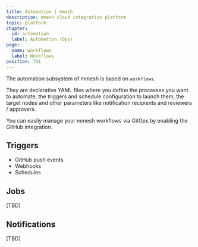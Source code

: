 ```yaml
---
title: Automation | mmesh
description: mmesh cloud integration platform
topic: platform
chapter:
  id: automation
  label: Automation (Ops)
page:
  name: workflows
  label: Workflows
position: 701
---
```


The automation subsystem of mmesh is based on `workflows`.

They are declarative YAML files where you define the processes you want to automate, the triggers and schedule configuration to launch them, the target nodes and other parameters like notification recipients and reviewers / approvers.

You can easily manage your mmesh workflows via GitOps by enabling the GitHub integration.

## Triggers

- GitHub push events
- Webhooks
- Schedules

## Jobs

[TBD]

## Notifications

[TBD]
